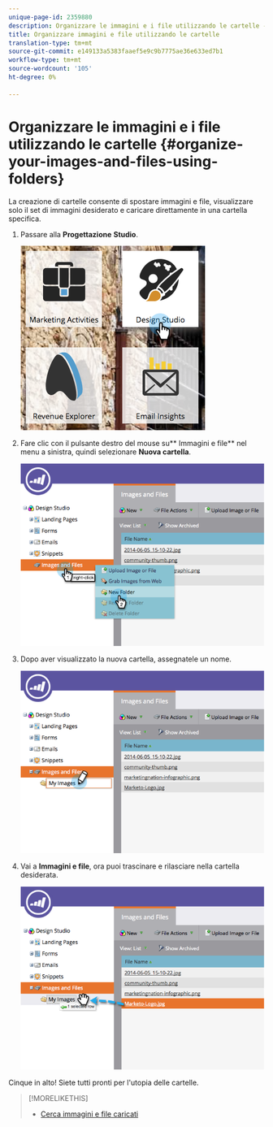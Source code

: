 ```yaml
---
unique-page-id: 2359880
description: Organizzare le immagini e i file utilizzando le cartelle - Documenti Marketo - Documentazione prodotto
title: Organizzare immagini e file utilizzando le cartelle
translation-type: tm+mt
source-git-commit: e149133a5383faaef5e9c9b7775ae36e633ed7b1
workflow-type: tm+mt
source-wordcount: '105'
ht-degree: 0%

---
```



# Organizzare le immagini e i file utilizzando le cartelle {#organize-your-images-and-files-using-folders}

La creazione di cartelle consente di spostare immagini e file, visualizzare solo il set di immagini desiderato e caricare direttamente in una cartella specifica.

1. Passare alla **Progettazione** **Studio**.

   ![](assets/designstudio-7.png)

1. Fare clic con il pulsante destro del mouse su** Immagini e file** nel menu a sinistra, quindi selezionare **Nuova cartella**.

   ![](assets/image2014-9-16-11-3a25-3a45.png)

1. Dopo aver visualizzato la nuova cartella, assegnatele un nome.

   ![](assets/image2014-9-16-11-3a25-3a53.png)

1. Vai a **Immagini e file**, ora puoi trascinare e rilasciare nella cartella desiderata.

   ![](assets/image2014-9-16-11-3a26-3a0.png)

Cinque in alto! Siete tutti pronti per l&#39;utopia delle cartelle.

>[!MORELIKETHIS]
>
>* [Cerca immagini e file caricati](search-uploaded-images-and-files.md)

>




